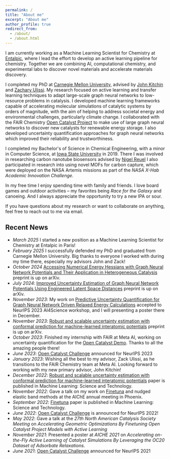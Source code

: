 ```yaml
---
permalink: /
title: "About me"
excerpt: "About me"
author_profile: true
redirect_from: 
  - /about/
  - /about.html
---
```


I am currently working as a Machine Learning Scientist for Chemistry at [Entalpic](https://entalpic.ai/), where I lead the effort to develop an active learning pipeline for chemistry. Together we are combining AI, computational chemistry, and experimental labs to discover novel materials and accelerate materials discovery.

I completed my PhD at [Carnegie Mellon University](https://www.cmu.edu/), advised by [John Kitchin](https://engineering.cmu.edu/directory/bios/kitchin-john.html) and [Zachary Ulissi](https://zulissi.github.io/). 
My research focused on active learning and transfer learning techniques to adapt large-scale graph neural networks to low-resource problems in catalysis. 
I developed machine learning frameworks capable of accelerating molecular simulations of catalytic systems by orders of magnitude, with the aim of helping to address societal energy and environmental challenges, particularly climate change. 
I collaborated with the FAIR Chemistry [Open Catalyst Project](https://opencatalystproject.org/) to make use of large graph neural networks to discover new catalysts for renewable energy storage. 
I also developed uncertainty quantification approaches for graph neural networks which improved their reliability and trustworthiness. 

I completed my Bachelor's of Science in Chemical Engineering, with a minor in Computer Science, at [Iowa State University](https://www.iastate.edu/) in 2019. 
There I was involved in researching carbon nanotube biosensors advised by [Nigel Reuel](http://www.reuelgroup.org/)
I also participated in research into using novel MOFs for carbon capture, which were deployed on the NASA Artemis missions as part of the *NASA X-Hab Academic Innovation Challenge*.

In my free time I enjoy spending time with family and friends. 
I love board games and outdoor activities – my favorites being *Race for the Galaxy* and canoeing. 
And I always appreciate the opportunity to try a new IPA or sour.

If you have questions about my research or want to collaborate on anything, feel free to reach out to me via email.

## Recent News

- *March 2025* I started a new position as a Machine Learning Scientist for Chemistry at Entalpic in Paris!
- *February 2025* I successfully defended my PhD and graduated from Carnegie Mellon University. Big thanks to everyone I worked with during my time there, especially my advisors John and Zack!
- *October 2024* [Accessing Numerical Energy Hessians with Graph Neural Network Potentials and Their Application in Heterogeneous Catalysis](https://arxiv.org/abs/2410.01650) preprint is up on arXiv.
- *July 2024*: [Improved Uncertainty Estimation of Graph Neural Network Potentials Using Engineered Latent Space Distances](https://arxiv.org/abs/2407.10844) preprint is up on arXiv.
- *November 2023*: My work on [Predictive Uncertainty Quantification for Graph Neural Network Driven Relaxed Energy Calculations](https://openreview.net/pdf?id=rdgB5BqWCw) accepted to NeurIPS 2023 AI4Science workshop, and I will presenting a poster there in December.
- *November 2023*: [Robust and scalable uncertainty estimation with conformal prediction for machine-learned interatomic potentials](https://doi.org/10.48550/arXiv.2208.08337) preprint is up on arXiv.
- *October 2023*: Finished my internship with FAIR at Meta AI, working on uncertainty quantification for the [Open Catalyst Demo](https://open-catalyst.metademolab.com/). Thanks to all the amazing people there!
- *June 2023*: [Open Catalyst Challenge](https://opencatalystproject.org/challenge.html) announced for NeurIPS 2023 
- *January 2023*: Wishing all the best to my advisor, Zack Ulissi, as he transitions to the FAIR Chemistry team at Meta AI. Looking forward to working with my new primary advisor, John Kitchin!
- *December 2022*: [Robust and scalable uncertainty estimation with conformal prediction for machine-learned interatomic potentials](https://doi.org/10.1088/2632-2153/aca7b1) paper is published in Machine Learning: Science and Technology.
- *November 2022*: Gave a talk on my work on [Finetuna](https://doi.org/10.1088/2632-2153/ac8fe0) and nudged elastic band methods at the AIChE annual meeting in Phoenix.
- *September 2022*: [Finetuna](https://doi.org/10.1088/2632-2153/ac8fe0) paper is published in Machine Learning: Science and Technology.
- *June 2022*: [Open Catalyst Challenge](https://opencatalystproject.org/challenge.html) is announced for NeurIPS 2022!
- *May 2022*: Gave a talk at the *27th North American Catalysis Society Meeting* on *Accelerating Geometric Optimizations By Finetuning Open Catalyst Project Models with Active Learning*
- *November 2021*: Presented a poster at *AICHE 2021* on *Accelerating on-the-Fly Active Learning of Catalyst Simulations By Leveraging the OC20 Dataset of Adsorbate Relaxations*.
- *June 2021*: [Open Catalyst Challenge](https://opencatalystproject.org/challenge.html) announced for NeurIPS 2021 


